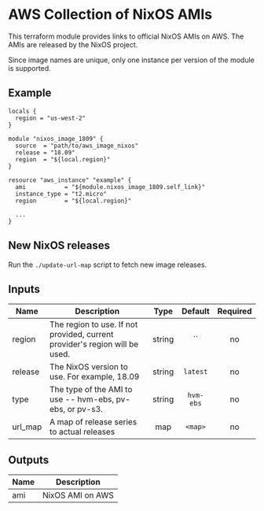 # AWS Collection of NixOS AMIs

This terraform module provides links to official NixOS AMIs on AWS. The AMIs are
released by the NixOS project.

Since image names are unique, only one instance per version of the module is
supported.

## Example

    locals {
      region = "us-west-2"
    }

    module "nixos_image_1809" {
      source  = "path/to/aws_image_nixos"
      release = "18.09"
      region  = "${local.region}"
    }

    resource "aws_instance" "example" {
      ami           = "${module.nixos_image_1809.self_link}"
      instance_type = "t2.micro"
      region        = "${local.region}"

      ...
    }

## New NixOS releases

Run the `./update-url-map` script to fetch new image releases. 

<!-- terraform-docs-start -->
## Inputs

| Name | Description | Type | Default | Required |
|------|-------------|:----:|:-----:|:-----:|
| region | The region to use. If not provided, current provider's region will be used. | string | `` | no |
| release | The NixOS version to use. For example, 18.09 | string | `latest` | no |
| type | The type of the AMI to use -- hvm-ebs, pv-ebs, or pv-s3. | string | `hvm-ebs` | no |
| url\_map | A map of release series to actual releases | map | `<map>` | no |

## Outputs

| Name | Description |
|------|-------------|
| ami | NixOS AMI on AWS |

